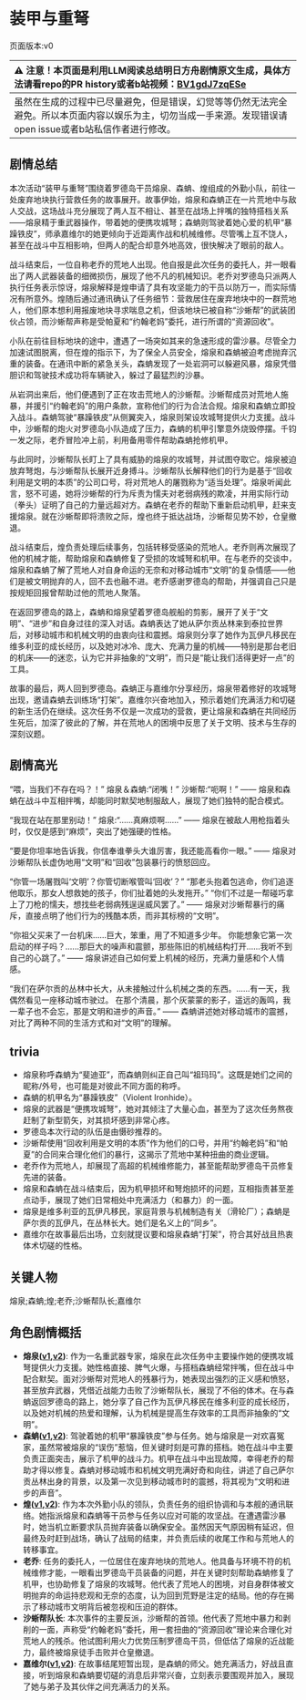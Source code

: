 # 装甲与重弩
页面版本:v0
 

| :warning: 注意！本页面是利用LLM阅读总结明日方舟剧情原文生成，具体方法请看repo的PR history或者b站视频：[BV1gdJ7zqESe](https://www.bilibili.com/video/BV1gdJ7zqESe/)         |
|:----------------------------|
| 虽然在生成的过程中已尽量避免，但是错误，幻觉等等仍然无法完全避免。所以本页面内容以娱乐为主，切勿当成一手来源。发现错误请open issue或者b站私信作者进行修改。|



## 剧情总结
本次活动“装甲与重弩”围绕着罗德岛干员熔泉、森蚺、煌组成的外勤小队，前往一处废弃地块执行营救任务的故事展开。故事伊始，熔泉和森蚺正在一片荒地中与敌人交战，这场战斗充分展现了两人互不相让、甚至在战场上拌嘴的独特搭档关系——熔泉精于重武器操作，带着她的便携攻城弩；森蚺则驾驶着她心爱的机甲“暴躁铁皮”，师承嘉维尔的她更倾向于近距离作战和机械维修。尽管嘴上互不饶人，甚至在战斗中互相影响，但两人的配合却意外地高效，很快解决了眼前的敌人。

战斗结束后，一位自称老乔的荒地人出现。他自报是此次任务的委托人，并一眼看出了两人武器装备的细微损伤，展现了他不凡的机械知识。老乔对罗德岛只派两人执行任务表示惊讶，熔泉解释是煌申请了具有攻坚能力的干员以防万一，而实际情况有所意外。煌随后通过通讯确认了任务细节：营救居住在废弃地块中的一群荒地人，他们原本想利用报废地块寻求喘息之机，但该地块已被自称“沙蜥帮”的武装团伙占领，而沙蜥帮声称是受帕夏和“约翰老妈”委托，进行所谓的“资源回收”。

小队在前往目标地块的途中，遭遇了一场突如其来的急速形成的雷沙暴。尽管全力加速试图脱离，但在煌的指示下，为了保全人员安全，熔泉和森蚺被迫考虑抛弃沉重的装备。在通讯中断的紧急关头，森蚺发现了一处岩洞可以躲避风暴，熔泉凭借胆识和驾驶技术成功将车辆驶入，躲过了最猛烈的沙暴。

从岩洞出来后，他们便遇到了正在攻击荒地人的沙蜥帮。沙蜥帮成员对荒地人施暴，并援引“约翰老妈”的用户条款，宣称他们的行为合法合规。熔泉和森蚺立即投入战斗。森蚺驾驶“暴躁铁皮”从侧翼突入，熔泉则架设攻城弩提供火力支援。战斗中，沙蜥帮的炮火对罗德岛小队造成了压力，森蚺的机甲引擎意外烧毁停摆。千钧一发之际，老乔冒险冲上前，利用备用零件帮助森蚺抢修机甲。

与此同时，沙蜥帮队长盯上了具有威胁的熔泉的攻城弩，并试图夺取它。熔泉被迫放弃弩炮，与沙蜥帮队长展开近身搏斗。沙蜥帮队长解释他们的行为是基于“回收利用是文明的本质”的公司口号，将对荒地人的屠戮称为“适当处理”。熔泉听闻此言，怒不可遏，她将沙蜥帮的行为斥责为懦夫对老弱病残的欺凌，并用实际行动（拳头）证明了自己的力量远超对方。森蚺在老乔的帮助下重新启动机甲，赶来支援熔泉。就在沙蜥帮即将溃败之际，煌也终于抵达战场，沙蜥帮见势不妙，仓皇撤退。

战斗结束后，煌负责处理后续事务，包括转移受感染的荒地人。老乔则再次展现了他的机械才能，帮助熔泉和森蚺修复了受损的攻城弩和机甲。在与老乔的交谈中，熔泉和森蚺了解了荒地人对自身命运的无奈和对移动城市“文明”的复杂情感——他们是被文明抛弃的人，回不去也融不进。老乔感谢罗德岛的帮助，并强调自己只是按规矩回报曾帮助过他的荒地人聚落。

在返回罗德岛的路上，森蚺和熔泉望着罗德岛舰船的剪影，展开了关于“文明”、“进步”和自身过往的深入对话。森蚺表达了她从萨尔贡丛林来到泰拉世界后，对移动城市和机械文明的由衷向往和震撼。熔泉则分享了她作为瓦伊凡移民在维多利亚的成长经历，以及她对冰冷、庞大、充满力量的机械——特别是那台老旧的机床——的迷恋，认为它并非抽象的“文明”，而只是“能让我们活得更好一点”的工具。

故事的最后，两人回到罗德岛。森蚺正与嘉维尔分享经历，熔泉带着修好的攻城弩出现，邀请森蚺去训练场“打架”。嘉维尔兴奋地加入，预示着她们充满活力和切磋的新生活仍在继续。这次任务不仅是一次成功的营救，更让熔泉和森蚺在共同经历生死后，加深了彼此的了解，并在荒地人的困境中反思了关于文明、技术与生存的深刻议题。
## 剧情高光
“喂，当我们不存在吗？！”
熔泉＆森蚺:“闭嘴！”
沙蜥帮:“呃啊！”
—— 熔泉和森蚺在战斗中互相拌嘴，却能同时默契地制服敌人，展现了她们独特的配合模式。

“我现在站在那里别动！”
熔泉:“......真麻烦啊......”
—— 熔泉在被敌人用枪指着头时，仅仅是感到“麻烦”，突出了她强硬的性格。

“要是你坦率地告诉我，你信奉谁拳头大谁厉害，我还能高看你一眼。”
—— 熔泉对沙蜥帮队长虚伪地用“文明”和“回收”包装暴行的愤怒回应。

“你管一场屠戮叫‘文明’？你管切断喉管叫‘回收’？”
“那老头抱着包逃命，你们追逐他取乐，那女人想救她的孩子，你们扯着她的头发拖开。”
“你们不过是一帮碰巧拿上了刀枪的懦夫，想找些老弱病残逞逞威风罢了。”
—— 熔泉对沙蜥帮暴行的痛斥，直接点明了他们行为的残酷本质，而非其标榜的“文明”。

“你祖父买来了一台机床......巨大，笨重，用了不知道多少年。 你能想象它第一次启动的样子吗？......那巨大的噪声和震颤，那些陈旧的机械结构打开......我听不到自己的心跳了。”
—— 熔泉讲述自己如何爱上机械的经历，充满力量感和个人情感。

“我们在萨尔贡的丛林中长大，从未接触过什么机械之类的东西。......有一天，我偶然看见一座移动城市驶过。 在那个清晨，那个灰蒙蒙的影子，遥远的轰鸣，我一辈子也不会忘，那是文明和进步的声音。”
—— 森蚺讲述她对移动城市的震撼，对比了两种不同的生活方式和对“文明”的理解。
## trivia
*   熔泉称呼森蚺为“斐迪亚”，而森蚺则纠正自己叫“祖玛玛”。这既是她们之间的昵称/外号，也可能是对彼此不同方面的称呼。
*   森蚺的机甲名为“暴躁铁皮”（Violent Ironhide）。
*   熔泉的武器是“便携攻城弩”，她对其倾注了大量心血，甚至为了这次任务熬夜赶制了新型箭矢，对其损坏感到非常心疼。
*   罗德岛本次行动的队伍是由慑砂推荐的。
*   沙蜥帮使用“回收利用是文明的本质”作为他们的口号，并用“约翰老妈”和“帕夏”的合同来合理化他们的暴行，这揭示了荒地中某种扭曲的商业逻辑。
*   老乔作为荒地人，却展现了高超的机械维修能力，甚至能帮助罗德岛干员修复先进的装备。
*   熔泉和森蚺在战斗结束后，因为机甲损坏和弩炮损坏的问题，互相指责甚至差点动手，展现了她们日常相处中充满活力（和暴力）的一面。
*   熔泉是维多利亚的瓦伊凡移民，家庭背景与机械制造有关（滑轮厂）；森蚺是萨尔贡的瓦伊凡，在丛林长大。她们是名义上的“同乡”。
*   嘉维尔在故事最后出场，立刻就提议要和熔泉森蚺“打架”，符合其好战且热衷体术切磋的性格。
## 关键人物
熔泉;森蚺;煌;老乔;沙蜥帮队长;嘉维尔
## 角色剧情概括
-   **熔泉([v1](../chars/char_363_toddi.md),[v2](../char_v3/char_363_toddi.md))**: 作为一名重武器专家，熔泉在此次任务中主要操作她的便携攻城弩提供火力支援。她性格直接、脾气火爆，与搭档森蚺经常拌嘴，但在战斗中配合默契。面对沙蜥帮对荒地人的残暴行为，她表现出强烈的正义感和愤怒，甚至放弃武器，凭借近战能力击败了沙蜥帮队长，展现了不俗的体术。在与森蚺返回罗德岛的路上，她分享了自己作为瓦伊凡移民在维多利亚的成长经历，以及她对机械的热爱和理解，认为机械是提高生存效率的工具而非抽象的“文明”。
-   **森蚺([v1](../chars/char_416_zumama.md),[v2](../char_v3/char_416_zumama.md))**: 驾驶着她的机甲“暴躁铁皮”参与任务。她与熔泉是一对欢喜冤家，虽然常被熔泉的“误伤”惹恼，但关键时刻是可靠的搭档。她在战斗中主要负责正面突击，展示了机甲的战斗力。机甲在战斗中出现故障，幸得老乔的帮助才得以修复。森蚺对移动城市和机械文明充满好奇和向往，讲述了自己萨尔贡丛林出身的背景，以及第一次见到移动城市时的震撼，将其视为“文明和进步的声音”。
-   **煌([v1](../chars/char_017_huang.md),[v2](../char_v3/char_017_huang.md))**: 作为本次外勤小队的领队，负责任务的组织协调和与本舰的通讯联络。她指派熔泉和森蚺等干员参与任务以应对可能的攻坚战。在遭遇雷沙暴时，她当机立断要求队员抛弃装备以确保安全。虽然因天气原因稍有延迟，但最终及时赶到战场，确认了战局的结束，并负责后续的收尾工作和与荒地人的转移事宜。
-   **老乔**: 任务的委托人，一位居住在废弃地块的荒地人。他具备与环境不符的机械维修才能，一眼看出罗德岛干员装备的问题，并在关键时刻帮助森蚺修复了机甲，也协助修复了熔泉的攻城弩。他代表了荒地人的困境，对自身群体被文明抛弃的命运持悲观和无奈的态度，认为回到荒野是注定的结局。他的存在揭示了移动城市文明背后被忽视和压迫的群体。
-   **沙蜥帮队长**: 本次事件的主要反派，沙蜥帮的首领。他代表了荒地中暴力和剥削的一面，声称受“约翰老妈”委托，用一套扭曲的“资源回收”理论来合理化对荒地人的残杀。他试图利用火力优势压制罗德岛干员，但低估了熔泉的近战能力，最终被熔泉徒手击败并仓皇撤退。
-   **嘉维尔([v1](../chars/char_187_ccheal.md),[v2](../char_v3/char_187_ccheal.md))**: 在故事结尾短暂出现，是森蚺的师父。她充满活力，好战且直接，听到熔泉和森蚺要切磋的消息后非常兴奋，立刻表示要围观并加入，展现了她与弟子及其伙伴之间充满活力的关系。